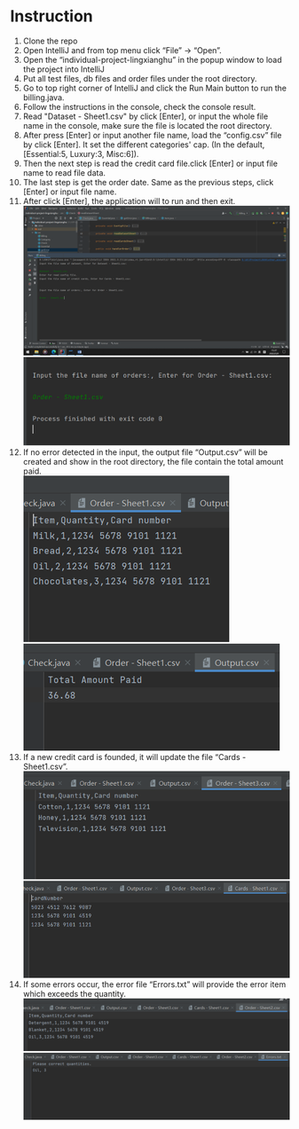 # Instruction
1. Clone the repo
2. Open IntelliJ and from top menu click “File” -> “Open”.
3. Open the “individual-project-lingxianghu” in the popup window to load the project into IntelliJ
4. Put all test files, db files and order files under the root directory. 
5. Go to top right corner of IntelliJ and click the Run Main button to run the billing.java.
6. Follow the instructions in the console, check the console result.
7. Read "Dataset - Sheet1.csv" by click [Enter], or input the whole file name in the console, make sure the file is located the root directory.
8. After press [Enter] or input another file name, load the “config.csv” file by click [Enter]. It set the different categories' cap. (In the default, [Essential:5, Luxury:3, Misc:6]).
9. Then the next step is read the credit card file.click [Enter] or input file name to read file data.
10. The last step is get the order date. Same as the previous steps, click [Enter] or input file name.
11. After click [Enter], the application will to run and then exit.<br/>
![image](https://github.com/gopinathsjsu/individual-project-lingxianghu/blob/main/pic/enter.png)<br/>
![image](https://github.com/gopinathsjsu/individual-project-lingxianghu/blob/main/pic/enter2.png)<br/>
12. If no error detected in the input, the output file “Output.csv” will be created and show in the root directory, the file contain the total amount paid.<br/>
![image](https://github.com/gopinathsjsu/individual-project-lingxianghu/blob/main/pic/order1.png)<br/>
![image](https://github.com/gopinathsjsu/individual-project-lingxianghu/blob/main/pic/output.png)<br/>
13. If a new credit card is founded, it will update the file “Cards - Sheet1.csv”.<br/>
![image](https://github.com/gopinathsjsu/individual-project-lingxianghu/blob/main/pic/newcard.png)<br/>
![image](https://github.com/gopinathsjsu/individual-project-lingxianghu/blob/main/pic/update.png)<br/>
24. If some errors occur, the error file “Errors.txt” will provide the error item which exceeds the quantity.<br/>
![image](https://github.com/gopinathsjsu/individual-project-lingxianghu/blob/main/pic/errororder.png)<br/>
![image](https://github.com/gopinathsjsu/individual-project-lingxianghu/blob/main/pic/error.png)
